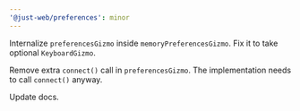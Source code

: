 ```yaml
---
'@just-web/preferences': minor
---
```


Internalize `preferencesGizmo` inside `memoryPreferencesGizmo`.
Fix it to take optional `KeyboardGizmo`.

Remove extra `connect()` call in `preferencesGizmo`.
The implementation needs to call `connect()` anyway.


Update docs.
